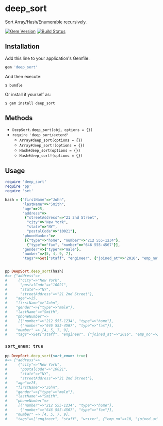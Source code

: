# deep_sort

Sort Array/Hash/Enumerable recursively.

[![Gem Version](https://badge.fury.io/rb/deep_sort.svg)](https://badge.fury.io/rb/deep_sort)
[![Build Status](https://travis-ci.org/winebarrel/deep_sort.svg?branch=master)](https://travis-ci.org/winebarrel/deep_sort)

## Installation

Add this line to your application's Gemfile:

```ruby
gem 'deep_sort'
```

And then execute:

    $ bundle

Or install it yourself as:

    $ gem install deep_sort

## Methods

* `DeepSort.deep_sort(obj, options = {})`
* `require 'deep_sort/extend'`
  * `Array#deep_sort(options = {})`
  * `Array#deep_sort!(options = {})`
  * `Hash#deep_sort(options = {})`
  * `Hash#deep_sort!(options = {})`

## Usage

```ruby
require 'deep_sort'
require 'pp'
require 'set'

hash = {"firstName"=>"John",
        "lastName"=>"Smith",
        "age"=>25,
        "address"=>
         {"streetAddress"=>"21 2nd Street",
          "city"=>"New York",
          "state"=>"NY",
          "postalCode"=>"10021"},
        "phoneNumber"=>
         [{"type"=>"home", "number"=>"212 555-1234"},
          {"type"=>"fax", "number"=>"646 555-4567"}],
        "gender"=>{"type"=>"male"},
        "number"=>[5, 4, 9, 7],
        "tags"=>Set["staff", "engineer", {"joined_at"=>"2016", "emp_no"=>10}, "writer"]}


pp DeepSort.deep_sort(hash)
#=> {"address"=>
#     {"city"=>"New York",
#      "postalCode"=>"10021",
#      "state"=>"NY",
#      "streetAddress"=>"21 2nd Street"},
#    "age"=>25,
#    "firstName"=>"John",
#    "gender"=>{"type"=>"male"},
#    "lastName"=>"Smith",
#    "phoneNumber"=>
#     [{"number"=>"212 555-1234", "type"=>"home"},
#      {"number"=>"646 555-4567", "type"=>"fax"}],
#    "number" => [4, 5, 7, 9],
#    "tags"=>Set["staff", "engineer", {"joined_at"=>"2016", "emp_no"=>10}, "writer"]}
```

### `sort_enum: true`

```ruby
pp DeepSort.deep_sort(sort_enum: true)
#=> {"address"=>
#     {"city"=>"New York",
#      "postalCode"=>"10021",
#      "state"=>"NY",
#      "streetAddress"=>"21 2nd Street"},
#    "age"=>25,
#    "firstName"=>"John",
#    "gender"=>{"type"=>"male"},
#    "lastName"=>"Smith",
#    "phoneNumber"=>
#     [{"number"=>"212 555-1234", "type"=>"home"},
#      {"number"=>"646 555-4567", "type"=>"fax"}],
#    "number" => [4, 5, 7, 9],
#    "tags"=>["engineer", "staff", "writer", {"emp_no"=>10, "joined_at"=>"2016"}]}
```
